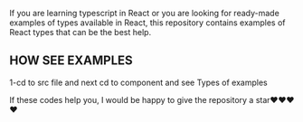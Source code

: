 If you are learning typescript in React or you are looking for ready-made examples of types available in React, this repository contains examples of React types that can be the best help.

##    HOW SEE EXAMPLES

1-cd to src file and next cd to component and see Types of examples


If these codes help you, I would be happy to give the repository a star❤️❤️❤️❤️
